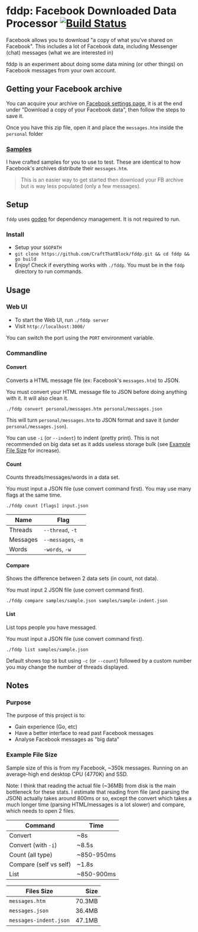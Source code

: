 # fddp: Facebook Downloaded Data Processor [![Build Status](https://travis-ci.org/CraftThatBlock/fddp.svg)](https://travis-ci.org/CraftThatBlock/fddp)

Facebook allows you to download "a copy of what you've shared on Facebook".
This includes a lot of Facebook data, including Messenger (chat) messages (what we are interested in)

fddp is an experiment about doing some data mining (or other things) on Facebook messages from your own account.

## Getting your Facebook archive
You can acquire your archive on [Facebook settings page](https://www.facebook.com/settings),
it is at the end under "Download a copy of your Facebook data", then follow the steps to save it.

Once you have this zip file, open it and place the `messages.htm` inside the `personal` folder  

### [Samples](https://github.com/CraftThatBlock/fddp/tree/master/samples)
I have crafted samples for you to use to test.
These are identical to how Facebook's archives distribute their `messages.htm`.

> This is an easier way to get started then download your FB archive but is way less populated (only a few messages).

## Setup
`fddp` uses [godep](https://github.com/tools/godep) for dependency management. It is not required to run.

### Install
- Setup your `$GOPATH`
- `git clone https://github.com/CraftThatBlock/fddp.git && cd fddp && go build`
- Enjoy! Check if everything works with `./fddp`. You must be in the `fddp` directory to run commands.

## Usage

### Web UI
- To start the Web UI, run `./fddp server`
- Visit `http://localhost:3000/`

You can switch the port using the `PORT` environment variable.

### Commandline

#### Convert
Converts a HTML message file (ex: Facebook's `messages.htm`) to JSON.

You must convert your HTML message file to JSON before doing anything with it. It will also clean it.
```
./fddp convert personal/messages.htm personal/messages.json
```

This will turn `personal/messages.htm` to JSON format and save it (under `personal/messages.json`).

You can use `-i` (or `--indent`) to indent (pretty print). This is not recommended on big data set as it adds useless storage bulk
(see [Example File Size](https://github.com/CraftThatBlock/fddp#example-file-size) for increase).


#### Count
Counts threads/messages/words in a data set.

You must input a JSON file (use convert command first). You may use many flags at the same time.
```
./fddp count [flags] input.json
```

| Name     | Flag               |
|----------|--------------------|
| Threads  | `--thread`, `-t`   |
| Messages | `--messages`, `-m` |
| Words    | `-words`, `-w`     |


#### Compare
Shows the difference between 2 data sets (in count, not data).

You must input 2 JSON file (use convert command first).
```
./fddp compare samples/sample.json samples/sample-indent.json
```

#### List
List tops people you have messaged.

You must input a JSON file (use convert command first).
```
./fddp list samples/sample.json
```

Default shows top `50` but using `-c` (or `--count`) followed by a custom number you may change the number of threads displayed.

## Notes

### Purpose
The purpose of this project is to:
- Gain experience (Go, etc)
- Have a better interface to read past Facebook messages
- Analyse Facebook messages as "big data"

### Example File Size 
Sample size of this is from my Facebook, ~350k messages.
Running on an average-high end desktop CPU (4770K) and SSD.

Note: I think that reading the actual file (~36MB) from disk is the main bottleneck for these stats.
I estimate that reading from file (and parsing the JSON) actually takes around 800ms or so,
except the convert which takes a much longer time (parsing HTML/messages is a lot slower) and compare, which needs to open 2 files.

| Command                | Time       |
|------------------------|------------|
| Convert                | ~8s      |
| Convert (with `-i`)    | ~8.5s        |
| Count (all type)       | ~850-950ms |
| Compare (self vs self) | ~1.8s      |
| List                   | ~850-900ms |

| Files Size             | Size   |
|------------------------|-------:|
| `messages.htm`         | 70.3MB |
| `messages.json`        | 36.4MB |
| `messages-indent.json` | 47.1MB |